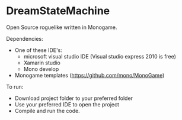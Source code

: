 DreamStateMachine
=================

Open Source roguelike written in Monogame.

Dependencies:
* One of these IDE's:
  * microsoft visual studio IDE (Visual studio express 2010 is free)
  * Xamarin studio
  * Mono develop
* Monogame templates (https://github.com/mono/MonoGame)

To run:
* Download project folder to your preferred folder
* Use your preferred IDE to open the project
* Compile and run the code.
